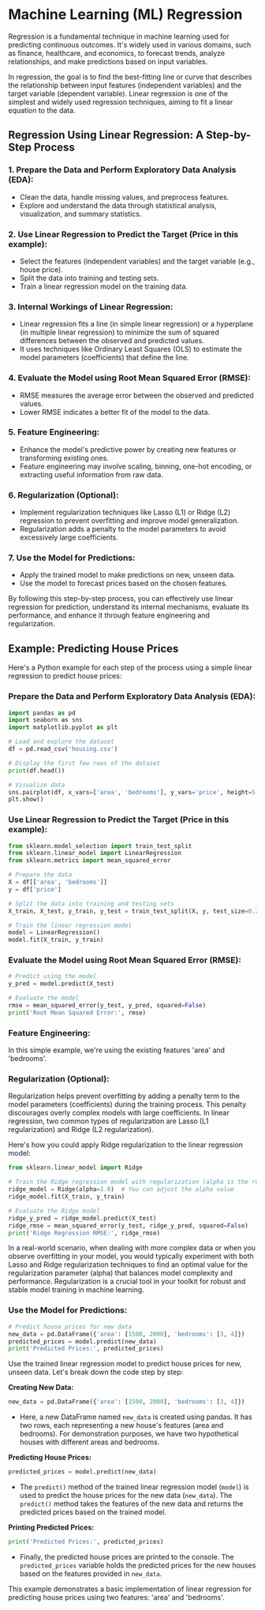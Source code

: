 # Machine Learning (ML) Regression

Regression is a fundamental technique in machine learning used for predicting continuous outcomes. It's widely used in various domains, such as finance, healthcare, and economics, to forecast trends, analyze relationships, and make predictions based on input variables.

In regression, the goal is to find the best-fitting line or curve that describes the relationship between input features (independent variables) and the target variable (dependent variable). Linear regression is one of the simplest and widely used regression techniques, aiming to fit a linear equation to the data.

## Regression Using Linear Regression: A Step-by-Step Process

### 1. Prepare the Data and Perform Exploratory Data Analysis (EDA):
   - Clean the data, handle missing values, and preprocess features.
   - Explore and understand the data through statistical analysis, visualization, and summary statistics.

### 2. Use Linear Regression to Predict the Target (Price in this example):
   - Select the features (independent variables) and the target variable (e.g., house price).
   - Split the data into training and testing sets.
   - Train a linear regression model on the training data.

### 3. Internal Workings of Linear Regression:
   - Linear regression fits a line (in simple linear regression) or a hyperplane (in multiple linear regression) to minimize the sum of squared differences between the observed and predicted values.
   - It uses techniques like Ordinary Least Squares (OLS) to estimate the model parameters (coefficients) that define the line.

### 4. Evaluate the Model using Root Mean Squared Error (RMSE):
   - RMSE measures the average error between the observed and predicted values.
   - Lower RMSE indicates a better fit of the model to the data.

### 5. Feature Engineering:
   - Enhance the model's predictive power by creating new features or transforming existing ones.
   - Feature engineering may involve scaling, binning, one-hot encoding, or extracting useful information from raw data.

### 6. Regularization (Optional):
   - Implement regularization techniques like Lasso (L1) or Ridge (L2) regression to prevent overfitting and improve model generalization.
   - Regularization adds a penalty to the model parameters to avoid excessively large coefficients.

### 7. Use the Model for Predictions:
   - Apply the trained model to make predictions on new, unseen data.
   - Use the model to forecast prices based on the chosen features.

By following this step-by-step process, you can effectively use linear regression for prediction, understand its internal mechanisms, evaluate its performance, and enhance it through feature engineering and regularization.

## Example: Predicting House Prices

Here's a Python example for each step of the process using a simple linear regression to predict house prices:

### Prepare the Data and Perform Exploratory Data Analysis (EDA):

```python
import pandas as pd
import seaborn as sns
import matplotlib.pyplot as plt

# Load and explore the dataset
df = pd.read_csv('housing.csv')

# Display the first few rows of the dataset
print(df.head())

# Visualize data
sns.pairplot(df, x_vars=['area', 'bedrooms'], y_vars='price', height=5, aspect=1)
plt.show()
```

### Use Linear Regression to Predict the Target (Price in this example):

```python
from sklearn.model_selection import train_test_split
from sklearn.linear_model import LinearRegression
from sklearn.metrics import mean_squared_error

# Prepare the data
X = df[['area', 'bedrooms']]
y = df['price']

# Split the data into training and testing sets
X_train, X_test, y_train, y_test = train_test_split(X, y, test_size=0.2, random_state=42)

# Train the linear regression model
model = LinearRegression()
model.fit(X_train, y_train)
```

### Evaluate the Model using Root Mean Squared Error (RMSE):

```python
# Predict using the model
y_pred = model.predict(X_test)

# Evaluate the model
rmse = mean_squared_error(y_test, y_pred, squared=False)
print('Root Mean Squared Error:', rmse)
```

### Feature Engineering:

In this simple example, we're using the existing features 'area' and 'bedrooms'.

### Regularization (Optional):

Regularization helps prevent overfitting by adding a penalty term to the model parameters (coefficients) during the training process. This penalty discourages overly complex models with large coefficients. In linear regression, two common types of regularization are Lasso (L1 regularization) and Ridge (L2 regularization).

Here's how you could apply Ridge regularization to the linear regression model:

```python
from sklearn.linear_model import Ridge

# Train the Ridge regression model with regularization (alpha is the regularization parameter)
ridge_model = Ridge(alpha=1.0)  # You can adjust the alpha value
ridge_model.fit(X_train, y_train)

# Evaluate the Ridge model
ridge_y_pred = ridge_model.predict(X_test)
ridge_rmse = mean_squared_error(y_test, ridge_y_pred, squared=False)
print('Ridge Regression RMSE:', ridge_rmse)
```

In a real-world scenario, when dealing with more complex data or when you observe overfitting in your model, you would typically experiment with both Lasso and Ridge regularization techniques to find an optimal value for the regularization parameter (alpha) that balances model complexity and performance. Regularization is a crucial tool in your toolkit for robust and stable model training in machine learning.

### Use the Model for Predictions:

```python
# Predict house prices for new data
new_data = pd.DataFrame({'area': [1500, 2000], 'bedrooms': [3, 4]})
predicted_prices = model.predict(new_data)
print('Predicted Prices:', predicted_prices)
```

Use the trained linear regression model to predict house prices for new, unseen data. Let's break down the code step by step:

**Creating New Data:**
   ```python
   new_data = pd.DataFrame({'area': [1500, 2000], 'bedrooms': [3, 4]})
   ```
   - Here, a new DataFrame named `new_data` is created using pandas. It has two rows, each representing a new house's features (area and bedrooms). For demonstration purposes, we have two hypothetical houses with different areas and bedrooms.

**Predicting House Prices:**
   ```python
   predicted_prices = model.predict(new_data)
   ```
   - The `predict()` method of the trained linear regression model (`model`) is used to predict the house prices for the new data (`new_data`). The `predict()` method takes the features of the new data and returns the predicted prices based on the trained model.

**Printing Predicted Prices:**
   ```python
   print('Predicted Prices:', predicted_prices)
   ```
   - Finally, the predicted house prices are printed to the console. The `predicted_prices` variable holds the predicted prices for the new houses based on the features provided in `new_data`.

This example demonstrates a basic implementation of linear regression for predicting house prices using two features: 'area' and 'bedrooms'.